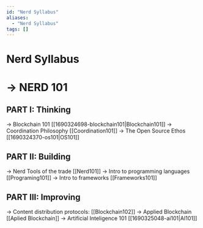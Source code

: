 ```yaml
---
id: "Nerd Syllabus"
aliases:
  - "Nerd Syllabus"
tags: []
---
```


# Nerd Syllabus


# -> NERD 101
## PART I: Thinking 

-> Blockchain 101 [[1690324698-blockchain101|Blockchain101]]
-> Coordination Philosophy [[Coordination101]]
-> The Open Source Ethos [[1690324370-os101|OS101]]

## PART II: Building
-> Nerd Tools of the trade [[Nerd101]]
-> Intro to programming languages [[Programing101]]
-> Intro to frameworks [[Frameworks101]]

## PART III: Improving
-> Content distribution protocols: [[Blockchain102]]
-> Applied Blockchain [[Aplied Blockchain]]
-> Artificial Inteligence 101 [[1690325048-ai101|AI101]]
